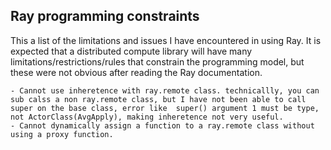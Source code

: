 ## Ray programming constraints
This a list of the limitations and issues I have encountered in using Ray. It is expected that a distributed compute library will have many limitations/restrictions/rules that constrain the programming model, but these were not obvious after reading the Ray documentation.

    - Cannot use inheretence with ray.remote class. technicallly, you can sub calss a non ray.remote class, but I have not been able to call super on the base class, error like  super() argument 1 must be type, not ActorClass(AvgApply), making inheretence not very useful.
    - Cannot dynamically assign a function to a ray.remote class without using a proxy function.